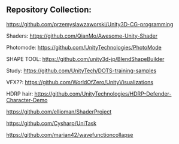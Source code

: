 ## Repository Collection: 

https://github.com/przemyslawzaworski/Unity3D-CG-programming

Shaders: https://github.com/QianMo/Awesome-Unity-Shader

Photomode: https://github.com/UnityTechnologies/PhotoMode

SHAPE TOOL: https://github.com/unity3d-jp/BlendShapeBuilder

Study: https://github.com/UnityTech/DOTS-training-samples

VFX??: https://github.com/WorldOfZero/UnityVisualizations

HDRP hair: https://github.com/UnityTechnologies/HDRP-Defender-Character-Demo

https://github.com/ellioman/ShaderProject

https://github.com/Cysharp/UniTask

https://github.com/marian42/wavefunctioncollapse